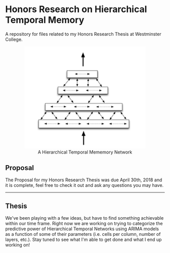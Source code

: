 # Honors Research on Hierarchical Temporal Memory

A repository for files related to my Honors Research Thesis at Westminster College.


<center>
  <figure>
    <img src="images/hierarchy.png"  style="max-width:90%;">
    <figcaption>A Hierarchical Temporal Mememory Network</figcaption>
  </figure>
</center>

## Proposal

The Proposal for my Honors Research Thesis was due April 30th, 2018 and it is complete, feel free to check it out and ask any questions you may have.

***

## Thesis

We've been playing with a few ideas, but have to find something achievable within our time frame. Right now we are working on trying to categorize the predictive power of Hierarchical Temporal Networks using ARIMA models as a function of some of their parameters (i.e. cells per column, number of layers, etc.). Stay tuned to see what I'm able to get done and what I end up working on!


